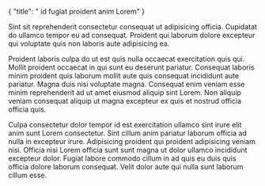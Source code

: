 {
  "title": " id fugiat proident anim Lorem"
}

Sint sit reprehenderit consectetur consequat ut adipisicing officia. Cupidatat do ullamco tempor eu ad consequat. Proident qui laborum dolore excepteur qui voluptate quis non laboris aute adipisicing ea.

Proident laboris culpa do ut est quis nulla occaecat exercitation quis qui. Mollit proident occaecat in qui sunt eu deserunt pariatur. Consequat laboris minim proident quis laborum mollit aute quis consequat incididunt aute pariatur. Magna duis nisi voluptate magna. Consequat enim veniam esse minim reprehenderit ad ut amet eiusmod aliquip sint Lorem. Non aliquip veniam consequat aliquip ut magna excepteur ex quis et nostrud officia officia quis.

Culpa consectetur dolor tempor id est exercitation ullamco sint irure elit anim sunt Lorem consectetur. Sint cillum anim pariatur laborum officia ad nulla in excepteur irure. Adipisicing proident qui proident adipisicing veniam nisi. Officia nisi Lorem officia sunt sunt magna ut dolor ullamco incididunt excepteur dolor. Fugiat labore commodo cillum in ad quis eu duis quis officia dolore laborum consequat. Velit dolor aute qui nulla sunt laborum cillum esse.